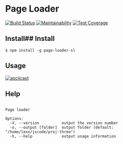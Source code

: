 # Page Loader

[![Build Status](https://travis-ci.org/Simp-lexx/project-lvl3-s444.svg?branch=master)](https://travis-ci.org/Simp-lexx/project-lvl3-s444.svg?branch=master)
[![Maintainability](https://api.codeclimate.com/v1/badges/316f85aa0ddf03d1617a/maintainability)](https://codeclimate.com/github/Simp-lexx/project-lvl3-s444/maintainability)
[![Test Coverage](https://api.codeclimate.com/v1/badges/316f85aa0ddf03d1617a/test_coverage)](https://codeclimate.com/github/Simp-lexx/project-lvl3-s444/test_coverage)

## Install## Install

`$ npm install -g page-loader-sl`

## Usage

[![asciicast](https://asciinema.org/a/ky72uPCfob9ZF5J1Z75UFV5zd.svg)](https://asciinema.org/a/ky72uPCfob9ZF5J1Z75UFV5zd)

## Help

```Usage: pageloader [options] <url>

Page loader

Options:
  -V, --version          output the version number
  -o, --output [folder]  output folder (default: "/home/lexx/jscode/proj-three")
  -h, --help             output usage information
```
